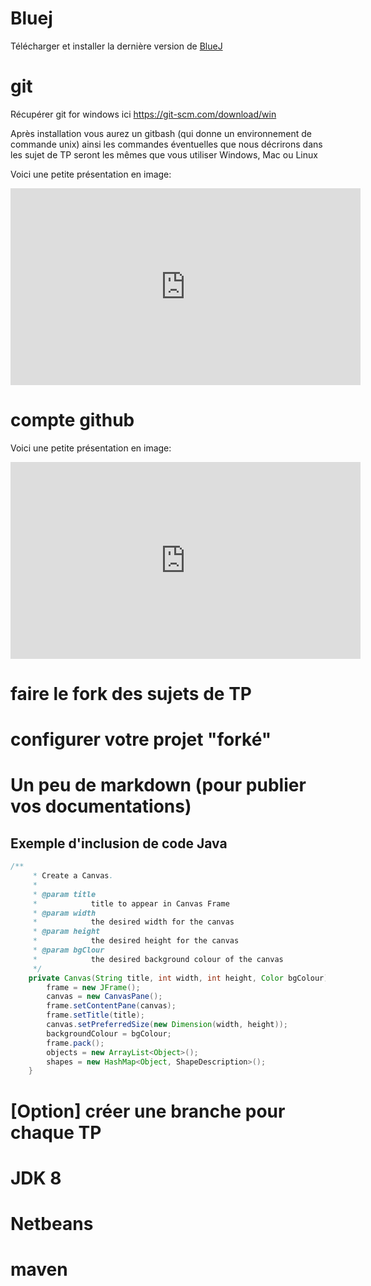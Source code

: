 # Bluej

Télécharger et installer la dernière version de [BlueJ](https://www.bluej.org/)

# git

Récupérer git for windows ici https://git-scm.com/download/win 

Après installation vous aurez un gitbash (qui donne un environnement de commande unix) ainsi les commandes éventuelles que nous décrirons dans les sujet de TP seront les mêmes que vous utiliser Windows, Mac ou Linux

Voici une petite présentation en image:

<iframe width="560" height="315" src="https://www.youtube.com/embed/NHA9jiZ2fHE" frameborder="0" allow="accelerometer; autoplay; encrypted-media; gyroscope; picture-in-picture" allowfullscreen></iframe>

# compte github

Voici une petite présentation en image:

<iframe width="560" height="315" src="https://www.youtube.com/embed/NHA9jiZ2fHE" frameborder="0" allow="accelerometer; autoplay; encrypted-media; gyroscope; picture-in-picture" allowfullscreen></iframe>

# faire le fork des sujets de TP

# configurer votre projet "forké"

# Un peu de markdown (pour publier vos documentations)

## Exemple d'inclusion de code Java

```Java
/**
     * Create a Canvas.
     * 
     * @param title
     *            title to appear in Canvas Frame
     * @param width
     *            the desired width for the canvas
     * @param height
     *            the desired height for the canvas
     * @param bgClour
     *            the desired background colour of the canvas
     */
    private Canvas(String title, int width, int height, Color bgColour) {
        frame = new JFrame();
        canvas = new CanvasPane();
        frame.setContentPane(canvas);
        frame.setTitle(title);
        canvas.setPreferredSize(new Dimension(width, height));
        backgroundColour = bgColour;
        frame.pack();
        objects = new ArrayList<Object>();
        shapes = new HashMap<Object, ShapeDescription>();
    }
```

# [Option] créer une branche pour chaque TP

# JDK 8

# Netbeans

# maven

